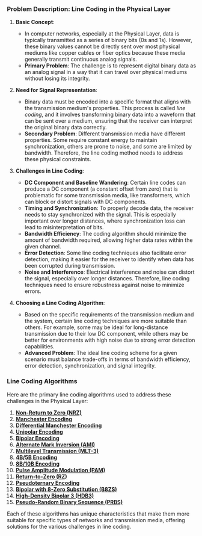### Problem Description: Line Coding in the Physical Layer

1.  **Basic Concept**:
    
    *   In computer networks, especially at the Physical Layer, data is typically transmitted as a series of binary bits (0s and 1s). However, these binary values cannot be directly sent over most physical mediums like copper cables or fiber optics because these media generally transmit continuous analog signals.
    *   **Primary Problem**: The challenge is to represent digital binary data as an analog signal in a way that it can travel over physical mediums without losing its integrity.
2.  **Need for Signal Representation**:
    
    *   Binary data must be encoded into a specific format that aligns with the transmission medium's properties. This process is called _line coding_, and it involves transforming binary data into a waveform that can be sent over a medium, ensuring that the receiver can interpret the original binary data correctly.
    *   **Secondary Problem**: Different transmission media have different properties. Some require constant energy to maintain synchronization, others are prone to noise, and some are limited by bandwidth. Therefore, the line coding method needs to address these physical constraints.
3.  **Challenges in Line Coding**:
    
    *   **DC Component and Baseline Wandering**: Certain line codes can produce a DC component (a constant offset from zero) that is problematic for some transmission media, like transformers, which can block or distort signals with DC components.
    *   **Timing and Synchronization**: To properly decode data, the receiver needs to stay synchronized with the signal. This is especially important over longer distances, where synchronization loss can lead to misinterpretation of bits.
    *   **Bandwidth Efficiency**: The coding algorithm should minimize the amount of bandwidth required, allowing higher data rates within the given channel.
    *   **Error Detection**: Some line coding techniques also facilitate error detection, making it easier for the receiver to identify when data has been corrupted during transmission.
    *   **Noise and Interference**: Electrical interference and noise can distort the signal, especially over longer distances. Therefore, line coding techniques need to ensure robustness against noise to minimize errors.
4.  **Choosing a Line Coding Algorithm**:
    
    *   Based on the specific requirements of the transmission medium and the system, certain line coding techniques are more suitable than others. For example, some may be ideal for long-distance transmission due to their low DC component, while others may be better for environments with high noise due to strong error detection capabilities.
    *   **Advanced Problem**: The ideal line coding scheme for a given scenario must balance trade-offs in terms of bandwidth efficiency, error detection, synchronization, and signal integrity.

### Line Coding Algorithms

Here are the primary line coding algorithms used to address these challenges in the Physical Layer:

1.  **[Non-Return to Zero (NRZ)](nrz.md)**
2.  **[Manchester Encoding](manchester_encoding.md)**
3.  **[Differential Manchester Encoding](differential_manchester_encoding.md)**
4.  **[Unipolar Encoding](unipolar_encoding.md)**
5.  **[Bipolar Encoding](bipolar_encoding.md)**
6.  **[Alternate Mark Inversion (AMI)](alternate_mark_inversion.md)**
7.  **[Multilevel Transmission (MLT-3)](multilevel_transmission.md)**
8.  **[4B/5B Encoding](4b_5b_encoding.md)**
9.  **[8B/10B Encoding](8b_10b_encoding.md)**
10. **[Pulse Amplitude Modulation (PAM)](pulse_amplitude_modulation.md)**
11. **[Return-to-Zero (RZ)](rz.md)**
12. **[Pseudoternary Encoding](pseudoternary_encoding.md)**
13. **[Bipolar with 8-Zero Substitution (B8ZS)](b8zs.md)**
14. **[High-Density Bipolar 3 (HDB3)](hdb3.md)**
15. **[Pseudo-Random Binary Sequence (PRBS)](prbs.md)**

Each of these algorithms has unique characteristics that make them more suitable for specific types of networks and transmission media, offering solutions for the various challenges in line coding.
